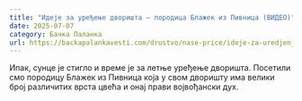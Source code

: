 ```yaml
---
title: "Идеје за уређење дворишта – породица Блажек из Пивница (ВИДЕО)"
date: 2025-07-07
category: Бачка Паланка
url: https://backapalankavesti.com/drustvo/nase-price/ideje-za-uredjenje-dvorista-porodica-blazek-iz-pivnica-video/
---
```


Ипак, сунце је стигло и време је за летње уређење дворишта. Посетили смо породицу Блажек из Пивница која у свом дворишту има велики број различитих врста цвећа и онај прави војвођански дух.
